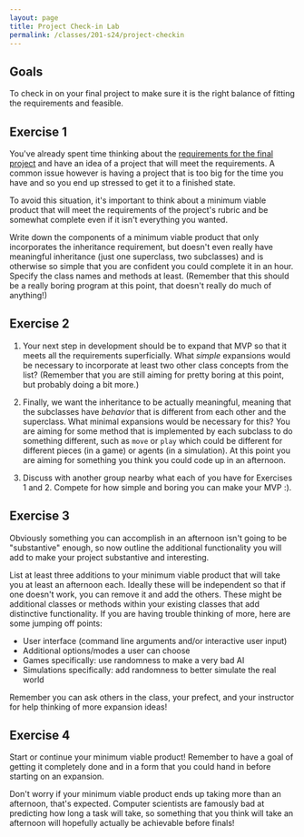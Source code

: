 ```yaml
---
layout: page
title: Project Check-in Lab
permalink: /classes/201-s24/project-checkin
---
```


## Goals
To check in on your final project to make sure it is the right balance of fitting the requirements and feasible. 

## Exercise 1
You've already spent time thinking about the [requirements for the final project](final-project) and have an idea of a project that will meet the requirements. 
A common issue however is having a project that is too big for the time you have and so you end up stressed to get it to a finished state.

To avoid this situation, it's important to think about a minimum viable product that will meet the requirements of the project's rubric and be somewhat complete even if it isn't everything you wanted.

Write down the components of a minimum viable product that only incorporates the inheritance requirement, but doesn't even really have meaningful inheritance (just one superclass, two subclasses) and is otherwise so simple that you are confident you could complete it in an hour. Specify the class names and methods at least. (Remember that this should be a really boring program at this point, that doesn't really do much of anything!)

## Exercise 2
1. Your next step in development should be to expand that MVP so that it meets all the requirements superficially. What *simple* expansions would be necessary to incorporate at least two other class concepts from the list? (Remember that you are still aiming for pretty boring at this point, but probably doing a bit more.)

2. Finally, we want the inheritance to be actually meaningful, meaning that the subclasses have *behavior* that is different from each other and the superclass. What minimal expansions would be necessary for this? You are aiming for some method that is implemented by each subclass to do something different, such as `move` or `play` which could be different for different pieces (in a game) or agents (in a simulation). At this point you are aiming for something you think you could code up in an afternoon.

3. Discuss with another group nearby what each of you have for Exercises 1 and 2. Compete for how simple and boring you can make your MVP :).

## Exercise 3
Obviously something you can accomplish in an afternoon isn't going to be "substantive" enough, so now outline the additional functionality you will add to make your project substantive and interesting. 

List at least three additions to your minimum viable product that will take you at least an afternoon each. Ideally these will be independent so that if one doesn't work, you can remove it and add the others. These might be additional classes or methods within your existing classes that add distinctive functionality. If you are having trouble thinking of more, here are some jumping off points:

* User interface (command line arguments and/or interactive user input)
* Additional options/modes a user can choose
* Games specifically: use randomness to make a very bad AI
* Simulations specifically: add randomness to better simulate the real world

Remember you can ask others in the class, your prefect, and your instructor for help thinking of more expansion ideas!

## Exercise 4
Start or continue your minimum viable product! Remember to have a goal of getting it completely done and in a form that you could hand in before starting on an expansion.

Don't worry if your minimum viable product ends up taking more than an afternoon, that's expected. Computer scientists are famously bad at predicting how long a task will take, so something that you think will take an afternoon will hopefully actually be achievable before finals!
